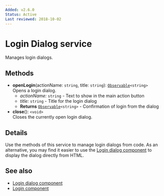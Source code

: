 ```yaml
---
Added: v2.6.0
Status: Active
Last reviewed: 2018-10-02
---
```


# Login Dialog service

Manages login dialogs.

## Methods

-   **openLogin**(actionName: `string`, title: `string`): [`Observable`](http://reactivex.io/documentation/observable.html)`<string>`<br/>
    Opens a login dialog.
    -   _actionName:_ `string`  - Text to show in the main action button
    -   _title:_ `string`  - Title for the login dialog
    -   **Returns** [`Observable`](http://reactivex.io/documentation/observable.html)`<string>` - Confirmation of login from the dialog
-   **close**(): `<void>`<br/>
    Closes the currently open login dialog.

## Details

Use the methods of this service to manage login dialogs from code. As an alternative, you may
find it easier to use the [Login dialog component](login-dialog.component.md) to display the
dialog directly from HTML.

## See also

- [Login dialog component](login-dialog.component.md)
- [Login component](login.component.md)
